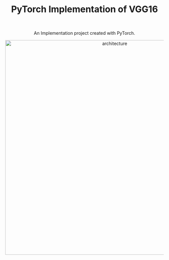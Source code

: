 <div align = "center">
  <h1>PyTorch Implementation of VGG16</h1><br>
  <p>An Implementation project created with PyTorch.</p>
  <img src = "docs/VGG16.png" alt = "architecture" width = 680px>
</div>

